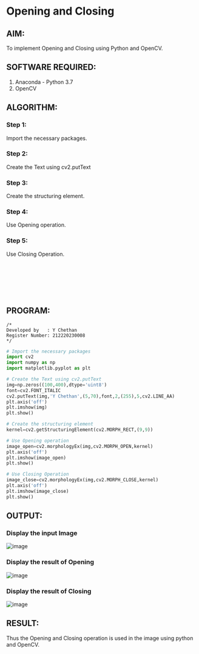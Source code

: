 # Opening and Closing

## AIM:
To implement Opening and Closing using Python and OpenCV.

## SOFTWARE REQUIRED:
1. Anaconda - Python 3.7
2. OpenCV
## ALGORITHM:
### Step 1:
Import the necessary packages.
### Step 2:
Create the Text using cv2.putText
### Step 3:
Create the structuring element.
### Step 4:
Use Opening operation.
### Step 5:
Use Closing Operation.

<br><br><br><br><br>

## PROGRAM:
```
/*
Developed by   : Y Chethan
Register Number: 212220230008
*/
```
``` Python
# Import the necessary packages
import cv2
import numpy as np
import matplotlib.pyplot as plt

# Create the Text using cv2.putText
img=np.zeros((100,400),dtype='uint8')
font=cv2.FONT_ITALIC
cv2.putText(img,'Y Chethan',(5,70),font,2,(255),5,cv2.LINE_AA)
plt.axis('off')
plt.imshow(img)
plt.show()

# Create the structuring element
kernel=cv2.getStructuringElement(cv2.MORPH_RECT,(9,9))

# Use Opening operation
image_open=cv2.morphologyEx(img,cv2.MORPH_OPEN,kernel)
plt.axis('off')
plt.imshow(image_open)
plt.show()

# Use Closing Operation
image_close=cv2.morphologyEx(img,cv2.MORPH_CLOSE,kernel)
plt.axis('off')
plt.imshow(image_close)
plt.show()

```
## OUTPUT:

### Display the input Image
![image](https://user-images.githubusercontent.com/75234991/169961348-93896037-193f-4923-8629-14d2fa9dff54.png)

### Display the result of Opening
![image](https://user-images.githubusercontent.com/75234991/169961369-8090964d-29b9-4c8e-87ca-d5f211116173.png)

### Display the result of Closing
![image](https://user-images.githubusercontent.com/75234991/169961396-ca778063-36bd-4444-b786-8c22dc81b0b7.png)

## RESULT:
Thus the Opening and Closing operation is used in the image using python and OpenCV.
